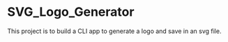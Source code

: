 # SVG_Logo_Generator
This project is to build a CLI app to generate a logo and save in an svg file.
